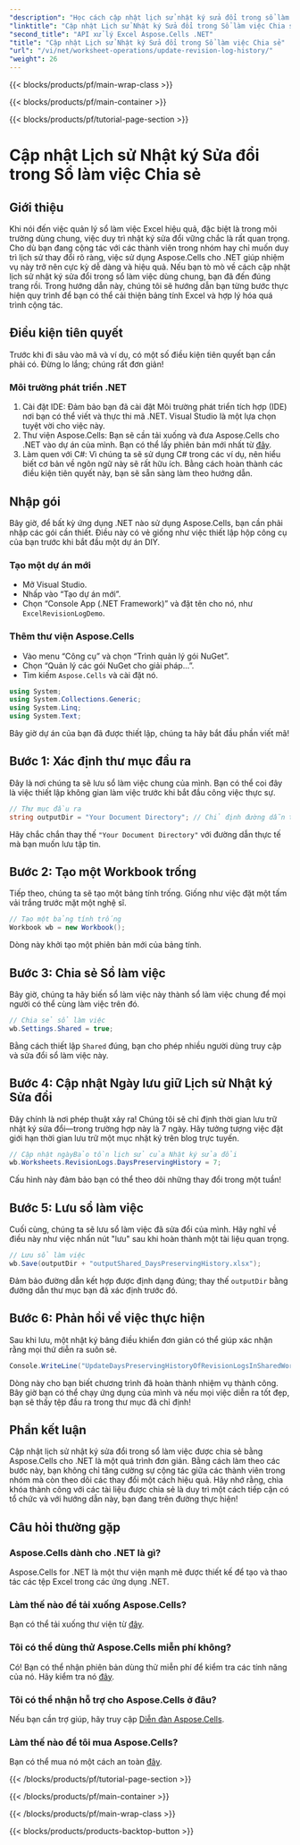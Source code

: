 ```yaml
---
"description": "Học cách cập nhật lịch sử nhật ký sửa đổi trong sổ làm việc được chia sẻ bằng Aspose.Cells cho .NET. Đơn giản hóa việc cộng tác và duy trì hồ sơ tài liệu rõ ràng."
"linktitle": "Cập nhật Lịch sử Nhật ký Sửa đổi trong Sổ làm việc Chia sẻ"
"second_title": "API xử lý Excel Aspose.Cells .NET"
"title": "Cập nhật Lịch sử Nhật ký Sửa đổi trong Sổ làm việc Chia sẻ"
"url": "/vi/net/worksheet-operations/update-revision-log-history/"
"weight": 26
---
```


{{< blocks/products/pf/main-wrap-class >}}

{{< blocks/products/pf/main-container >}}

{{< blocks/products/pf/tutorial-page-section >}}

# Cập nhật Lịch sử Nhật ký Sửa đổi trong Sổ làm việc Chia sẻ

## Giới thiệu
Khi nói đến việc quản lý sổ làm việc Excel hiệu quả, đặc biệt là trong môi trường dùng chung, việc duy trì nhật ký sửa đổi vững chắc là rất quan trọng. Cho dù bạn đang cộng tác với các thành viên trong nhóm hay chỉ muốn duy trì lịch sử thay đổi rõ ràng, việc sử dụng Aspose.Cells cho .NET giúp nhiệm vụ này trở nên cực kỳ dễ dàng và hiệu quả. Nếu bạn tò mò về cách cập nhật lịch sử nhật ký sửa đổi trong sổ làm việc dùng chung, bạn đã đến đúng trang rồi. Trong hướng dẫn này, chúng tôi sẽ hướng dẫn bạn từng bước thực hiện quy trình để bạn có thể cải thiện bảng tính Excel và hợp lý hóa quá trình cộng tác.
## Điều kiện tiên quyết
Trước khi đi sâu vào mã và ví dụ, có một số điều kiện tiên quyết bạn cần phải có. Đừng lo lắng; chúng rất đơn giản!
### Môi trường phát triển .NET
1. Cài đặt IDE: Đảm bảo bạn đã cài đặt Môi trường phát triển tích hợp (IDE) nơi bạn có thể viết và thực thi mã .NET. Visual Studio là một lựa chọn tuyệt vời cho việc này.
2. Thư viện Aspose.Cells: Bạn sẽ cần tải xuống và đưa Aspose.Cells cho .NET vào dự án của mình. Bạn có thể lấy phiên bản mới nhất từ [đây](https://releases.aspose.com/cells/net/).
3. Làm quen với C#: Vì chúng ta sẽ sử dụng C# trong các ví dụ, nên hiểu biết cơ bản về ngôn ngữ này sẽ rất hữu ích.
Bằng cách hoàn thành các điều kiện tiên quyết này, bạn sẽ sẵn sàng làm theo hướng dẫn.
## Nhập gói
Bây giờ, để bất kỳ ứng dụng .NET nào sử dụng Aspose.Cells, bạn cần phải nhập các gói cần thiết. Điều này có vẻ giống như việc thiết lập hộp công cụ của bạn trước khi bắt đầu một dự án DIY.
### Tạo một dự án mới
- Mở Visual Studio.
- Nhấp vào “Tạo dự án mới”.
- Chọn “Console App (.NET Framework)” và đặt tên cho nó, như `ExcelRevisionLogDemo`.
### Thêm thư viện Aspose.Cells
- Vào menu “Công cụ” và chọn “Trình quản lý gói NuGet”.
- Chọn “Quản lý các gói NuGet cho giải pháp...”.
- Tìm kiếm `Aspose.Cells` và cài đặt nó.
```csharp
using System;
using System.Collections.Generic;
using System.Linq;
using System.Text;
```
Bây giờ dự án của bạn đã được thiết lập, chúng ta hãy bắt đầu phần viết mã!
## Bước 1: Xác định thư mục đầu ra
Đây là nơi chúng ta sẽ lưu sổ làm việc chung của mình. Bạn có thể coi đây là việc thiết lập không gian làm việc trước khi bắt đầu công việc thực sự.
```csharp
// Thư mục đầu ra
string outputDir = "Your Document Directory"; // Chỉ định đường dẫn thư mục của bạn
```
Hãy chắc chắn thay thế `"Your Document Directory"` với đường dẫn thực tế mà bạn muốn lưu tập tin. 
## Bước 2: Tạo một Workbook trống
Tiếp theo, chúng ta sẽ tạo một bảng tính trống. Giống như việc đặt một tấm vải trắng trước mặt một nghệ sĩ.
```csharp
// Tạo một bảng tính trống
Workbook wb = new Workbook();
```
Dòng này khởi tạo một phiên bản mới của bảng tính. 
## Bước 3: Chia sẻ Sổ làm việc
Bây giờ, chúng ta hãy biến sổ làm việc này thành sổ làm việc chung để mọi người có thể cùng làm việc trên đó. 
```csharp
// Chia sẻ sổ làm việc
wb.Settings.Shared = true;
```
Bằng cách thiết lập `Shared` đúng, bạn cho phép nhiều người dùng truy cập và sửa đổi sổ làm việc này.
## Bước 4: Cập nhật Ngày lưu giữ Lịch sử Nhật ký Sửa đổi
Đây chính là nơi phép thuật xảy ra! Chúng tôi sẽ chỉ định thời gian lưu trữ nhật ký sửa đổi—trong trường hợp này là 7 ngày. Hãy tưởng tượng việc đặt giới hạn thời gian lưu trữ một mục nhật ký trên blog trực tuyến. 
```csharp
// Cập nhật ngàyBảo tồn lịch sử của Nhật ký sửa đổi
wb.Worksheets.RevisionLogs.DaysPreservingHistory = 7;
```
Cấu hình này đảm bảo bạn có thể theo dõi những thay đổi trong một tuần!
## Bước 5: Lưu sổ làm việc
Cuối cùng, chúng ta sẽ lưu sổ làm việc đã sửa đổi của mình. Hãy nghĩ về điều này như việc nhấn nút "lưu" sau khi hoàn thành một tài liệu quan trọng.
```csharp
// Lưu sổ làm việc
wb.Save(outputDir + "outputShared_DaysPreservingHistory.xlsx");
```
Đảm bảo đường dẫn kết hợp được định dạng đúng; thay thế `outputDir` bằng đường dẫn thư mục bạn đã xác định trước đó.
## Bước 6: Phản hồi về việc thực hiện
Sau khi lưu, một nhật ký bảng điều khiển đơn giản có thể giúp xác nhận rằng mọi thứ diễn ra suôn sẻ. 
```csharp
Console.WriteLine("UpdateDaysPreservingHistoryOfRevisionLogsInSharedWorkbook executed successfully.");
```
Dòng này cho bạn biết chương trình đã hoàn thành nhiệm vụ thành công. Bây giờ bạn có thể chạy ứng dụng của mình và nếu mọi việc diễn ra tốt đẹp, bạn sẽ thấy tệp đầu ra trong thư mục đã chỉ định!
## Phần kết luận
Cập nhật lịch sử nhật ký sửa đổi trong sổ làm việc được chia sẻ bằng Aspose.Cells cho .NET là một quá trình đơn giản. Bằng cách làm theo các bước này, bạn không chỉ tăng cường sự cộng tác giữa các thành viên trong nhóm mà còn theo dõi các thay đổi một cách hiệu quả. Hãy nhớ rằng, chìa khóa thành công với các tài liệu được chia sẻ là duy trì một cách tiếp cận có tổ chức và với hướng dẫn này, bạn đang trên đường thực hiện!
## Câu hỏi thường gặp
### Aspose.Cells dành cho .NET là gì?
Aspose.Cells for .NET là một thư viện mạnh mẽ được thiết kế để tạo và thao tác các tệp Excel trong các ứng dụng .NET.
### Làm thế nào để tải xuống Aspose.Cells?
Bạn có thể tải xuống thư viện từ [đây](https://releases.aspose.com/cells/net/).
### Tôi có thể dùng thử Aspose.Cells miễn phí không?
Có! Bạn có thể nhận phiên bản dùng thử miễn phí để kiểm tra các tính năng của nó. Hãy kiểm tra nó [đây](https://releases.aspose.com/).
### Tôi có thể nhận hỗ trợ cho Aspose.Cells ở đâu?
Nếu bạn cần trợ giúp, hãy truy cập [Diễn đàn Aspose.Cells](https://forum.aspose.com/c/cells/9).
### Làm thế nào để tôi mua Aspose.Cells?
Bạn có thể mua nó một cách an toàn [đây](https://purchase.aspose.com/buy).


{{< /blocks/products/pf/tutorial-page-section >}}

{{< /blocks/products/pf/main-container >}}

{{< /blocks/products/pf/main-wrap-class >}}

{{< blocks/products/products-backtop-button >}}